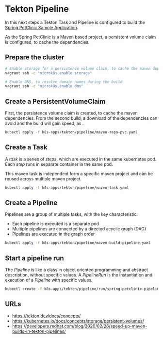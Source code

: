 # Tekton Pipeline

In this next steps a Tekton Task and Pipeline is configured to build
the [Spring PetClinic Sample Application](https://github.com/spring-projects/spring-petclinic.git).

As the Spring PetClinic is a Maven based project, a persistent volume claim is configured,
to cache the dependencies.

## Prepare the cluster

```bash
# Enable storage for a persistence volume claim, to cache the maven dependencies
vagrant ssh -c "microk8s.enable storage"

# Enable DNS, to resolve domain names during the build
vagrant ssh -c "microk8s.enable dns"
```

## Create a PersistentVolumeClaim

First, the persistence volume claim is created, to cache the maven
dependencies. From the second build, a download of the dependencies can avoid
and the build will gain speed, as .

```bash
kubectl apply -f k8s-apps/tekton/pipeline/maven-repo-pvc.yaml
```

## Create a Task

A *task* is a series of *steps*, which are executed in the same kubernetes pod.
Each *step* runs in separate container in the same pod.

This maven task is independent form a specific maven project and can be reused
across multiple maven project.

```bash
kubectl apply -f k8s-apps/tekton/pipeline/maven-task.yaml

```

## Create a Pipeline

Pipelines are a group of multiple tasks, with the key characteristic:

* Each pipeline is executed is a separate pod
* Multiple pipelines are connected by a directed acyclic graph (DAG)
* Pipelines are executed in the graph order

```bash
kubectl apply -f k8s-apps/tekton/pipeline/maven-build-pipeline.yaml
```

## Start a pipeline run

The *Pipeline* is like a class in object oriented programming and abstract description, without specific values.
A *PipelineRun* is the instantiation and execution of a *Pipeline* with specific values.

```bash
kubectl create -f k8s-apps/tekton/pipeline/run/spring-petclinic-pipeline-run.yaml
```

## URLs

* <https://tekton.dev/docs/concepts/>
* <https://kubernetes.io/docs/concepts/storage/persistent-volumes/>
* <https://developers.redhat.com/blog/2020/02/26/speed-up-maven-builds-in-tekton-pipelines/>
